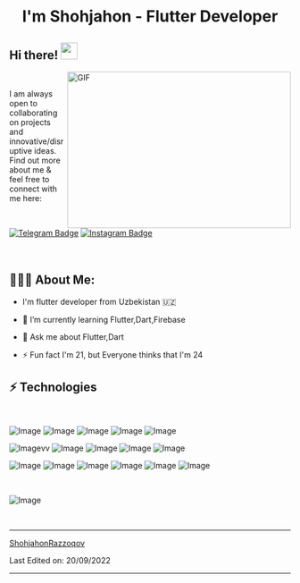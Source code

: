 <h1 align="center">I'm Shohjahon - Flutter Developer </h1>

## Hi there! <img src="https://raw.githubusercontent.com/aemmadi/aemmadi/master/wave.gif" width="30px">

<img align="right" alt="GIF" src="https://camo.githubusercontent.com/5ddf73ad3a205111cf8c686f687fc216c2946a75005718c8da5b837ad9de78c9/68747470733a2f2f7468756d62732e6766796361742e636f6d2f4576696c4e657874446576696c666973682d736d616c6c2e676966" width="400" height="280" />
<br/>


I am always open to collaborating on projects and innovative/disruptive ideas. Find out more about me & feel free to connect with me here:
<br/>
<br/>

[![Telegram Badge](https://img.shields.io/badge/Shohjahon-2CA5E0?style=flat-square&logo=telegram&logoColor=white&link=https://t.me/abdulloh2939)](https://t.me/abdulloh2939) 
[![Instagram Badge](https://img.shields.io/badge/-@razokov___-D7008A?style=flat-square&labelColor=D7008A&logo=Instagram&logoColor=white&link=https://www.instagram.com/razokov___/)](https://www.instagram.com/razokov___/)
<br/>
<br/>
<br/>

<h2 align="left">👨🏻‍💻 About Me:</h2>

- I'm flutter developer from Uzbekistan 🇺🇿</h3>

- 🌱 I’m currently learning Flutter,Dart,Firebase

- 💬 Ask me about Flutter,Dart

- ⚡️ Fun fact I'm 21, but Everyone thinks that I'm 24


## ⚡ Technologies
<br/>

![Image](https://img.shields.io/badge/Flutter-0078D4.svg?&style=for-the-badge&logo=flutter&logoColor=white)
![Image](https://img.shields.io/badge/Dart-0175C2?style=for-the-badge&logo=dart&logoColor=white)
![Image](https://img.shields.io/badge/Python-FFD43B?style=for-the-badge&logo=python&logoColor=blue)
![Image](https://img.shields.io/badge/C-00599C?style=for-the-badge&logo=c&logoColor=white)
![Image](https://img.shields.io/badge/Postman-FF6C37?style=for-the-badge&logo=Postman&logoColor=white)

![Image](https://img.shields.io/badge/MySQL-00000F?style=for-the-badge&logo=mysql&logoColor=white)vv
![Image](https://img.shields.io/badge/GitHub-100000?style=for-the-badge&logo=github&logoColor=white)
![Image](https://img.shields.io/badge/Figma-F24E1E?style=for-the-badge&logo=figma&logoColor=white)
![Image](https://img.shields.io/badge/anaconda-42B029.svg?&style=for-the-badge&logo=anaconda&logoColor=white)
![Image](https://img.shields.io/badge/PyCharm-000000.svg?&style=for-the-badge&logo=PyCharm&logoColor=white)

![Image](https://img.shields.io/badge/Ubuntu-E95420?style=for-the-badge&logo=ubuntu&logoColor=white)
![Image](https://img.shields.io/badge/Windows-0078D6?style=for-the-badge&logo=windows&logoColor=white)
![Image](https://img.shields.io/badge/Android_Studio-3DDC84?style=for-the-badge&logo=android-studio&logoColor=white)
![Image](https://img.shields.io/badge/VSCode-0078D4?style=for-the-badge&logo=visual%20studio%20code&logoColor=white)
![Image](https://img.shields.io/badge/Linux-FCC624?style=for-the-badge&logo=linux&logoColor=black)
![Image](https://img.shields.io/badge/Ubuntu-E95420?style=for-the-badge&logo=ubuntu&logoColor=white)


 
 
  <br>
<p align="center">
<p align="center">
                                  
  
  ![Image](https://github-readme-stats.vercel.app/api/top-langs/?username=ShokhjakhonRazokov)
 
  
  
  
  
 
 
  <br>

------

[ShohjahonRazzoqov](https://github.com/ShokhjakhonRazokov)

Last Edited on: 20/09/2022


------
